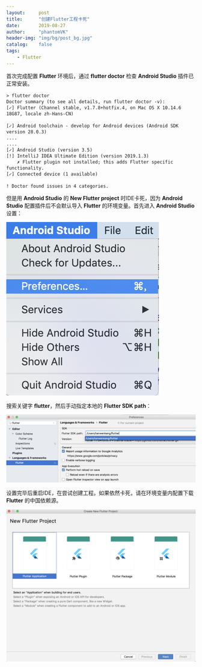 ```yaml
---
layout:     post
title:      "创建Flutter工程卡死"
date:       2019-08-27
author:     "phantomVK"
header-img: "img/bg/post_bg.jpg"
catalog:    false
tags:
    - Flutter
---
```


首次完成配置 __Flutter__ 环境后，通过 __flutter doctor__ 检查 __Android Studio__ 插件已正常安装。

```
> flutter doctor
Doctor summary (to see all details, run flutter doctor -v):
[✓] Flutter (Channel stable, v1.7.8+hotfix.4, on Mac OS X 10.14.6 18G87, locale zh-Hans-CN)

[✓] Android toolchain - develop for Android devices (Android SDK version 28.0.3)
....
....
[✓] Android Studio (version 3.5)
[!] IntelliJ IDEA Ultimate Edition (version 2019.1.3)
    ✗ Flutter plugin not installed; this adds Flutter specific functionality.
[✓] Connected device (1 available)

! Doctor found issues in 4 categories.
```

但是用 __Android Studio__ 的 __New Flutter project__ 时IDE卡死，因为 __Android Studio__ 配置插件后不会默认导入 __Flutter__ 的环境变量。首先进入 __Android Studio__ 设置：

![preferences_macox](/img/flutter/preferences_macox.png)

搜索关键字 __flutter__，然后手动指定本地的 __Flutter SDK path__：

![preferences_flutter_macox](/img/flutter/preferences_flutter_macox.png)

设置完毕后重启IDE，在尝试创建工程。如果依然卡死，请在环境变量内配置下载 __Flutter__ 的中国依赖源。

![new_flutter_project_page](/img/flutter/new_flutter_project_page.png)